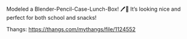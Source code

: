Modeled a Blender-Pencil-Case-Lunch-Box! 🖊️🍱 It’s looking nice and perfect for both school and snacks!

Thangs: https://thangs.com/mythangs/file/1124552
